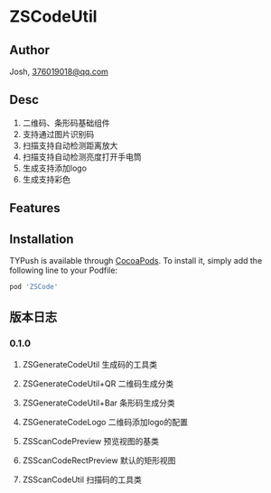 # ZSCodeUtil

## Author

Josh, 376019018@qq.com

## Desc

1. 二维码、条形码基础组件
2. 支持通过图片识别码
3. 扫描支持自动检测距离放大
4. 扫描支持自动检测亮度打开手电筒
5. 生成支持添加logo
6. 生成支持彩色

## Features


## Installation

TYPush is available through [CocoaPods](https://cocoapods.org). To install
it, simply add the following line to your Podfile:

```ruby
pod 'ZSCode'
```
## 版本日志

### 0.1.0

1. ZSGenerateCodeUtil 生成码的工具类
2. ZSGenerateCodeUtil+QR 二维码生成分类
3. ZSGenerateCodeUtil+Bar 条形码生成分类
4. ZSGenerateCodeLogo 二维码添加logo的配置

5. ZSScanCodePreview 预览视图的基类
6. ZSScanCodeRectPreview 默认的矩形视图
7. ZSScanCodeUtil 扫描码的工具类
